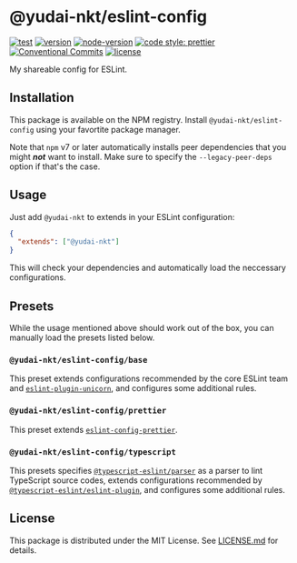 # @yudai-nkt/eslint-config

[![test](https://github.com/yudai-nkt/eslint-config/actions/workflows/test.yml/badge.svg)](https://github.com/yudai-nkt/eslint-config/actions/workflows/test.yml)
[![version](https://img.shields.io/npm/v/yudai-nkt/eslint-config)](https://www.npmjs.com/package/@yudai-nkt/eslint-config)
[![node-version](https://img.shields.io/node/v/@yudai-nkt/eslint)](https://www.npmjs.com/package/@yudai-nkt/eslint-config)
[![code style: prettier](https://img.shields.io/badge/code_style-prettier-ff69b4.svg)](https://github.com/prettier/prettier)
[![Conventional Commits](https://img.shields.io/badge/Conventional%20Commits-1.0.0-yellow.svg)](https://conventionalcommits.org)
[![license](https://img.shields.io/github/license/yudai-nkt/eslint-config)](https://github.com/yudai-nkt/eslint-config/blob/main/LICENSE.md)

My shareable config for ESLint.

## Installation

This package is available on the NPM registry.
Install `@yudai-nkt/eslint-config` using your favortite package manager.

Note that `npm` v7 or later automatically installs peer dependencies that you might **_not_** want to install.
Make sure to specify the `--legacy-peer-deps` option if that's the case.

## Usage

Just add `@yudai-nkt` to extends in your ESLint configuration:

```json
{
  "extends": ["@yudai-nkt"]
}
```

This will check your dependencies and automatically load the neccessary configurations.

## Presets

While the usage mentioned above should work out of the box, you can manually load the presets listed below.

### `@yudai-nkt/eslint-config/base`

This preset extends configurations recommended by the core ESLint team and [`eslint-plugin-unicorn`](https://www.npmjs.com/package/eslint-plugin-unicorn),
and configures some additional rules.

### `@yudai-nkt/eslint-config/prettier`

This preset extends [`eslint-config-prettier`](https://www.npmjs.com/package/eslint-config-prettier).

### `@yudai-nkt/eslint-config/typescript`

This presets specifies [`@typescript-eslint/parser`](https://www.npmjs.com/package/@typescript-eslint/parser) as a parser to lint TypeScript source codes,
extends configurations recommended by [`@typescript-eslint/eslint-plugin`](https://www.npmjs.com/package/@typescript-eslint/eslint-plugin),
and configures some additional rules.

## License

This package is distributed under the MIT License.
See [LICENSE.md](./LICENSE.md) for details.
